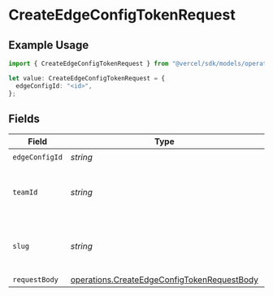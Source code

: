 # CreateEdgeConfigTokenRequest

## Example Usage

```typescript
import { CreateEdgeConfigTokenRequest } from "@vercel/sdk/models/operations/createedgeconfigtoken.js";

let value: CreateEdgeConfigTokenRequest = {
  edgeConfigId: "<id>",
};
```

## Fields

| Field                                                                                                      | Type                                                                                                       | Required                                                                                                   | Description                                                                                                |
| ---------------------------------------------------------------------------------------------------------- | ---------------------------------------------------------------------------------------------------------- | ---------------------------------------------------------------------------------------------------------- | ---------------------------------------------------------------------------------------------------------- |
| `edgeConfigId`                                                                                             | *string*                                                                                                   | :heavy_check_mark:                                                                                         | N/A                                                                                                        |
| `teamId`                                                                                                   | *string*                                                                                                   | :heavy_minus_sign:                                                                                         | The Team identifier to perform the request on behalf of.                                                   |
| `slug`                                                                                                     | *string*                                                                                                   | :heavy_minus_sign:                                                                                         | The Team slug to perform the request on behalf of.                                                         |
| `requestBody`                                                                                              | [operations.CreateEdgeConfigTokenRequestBody](../../models/operations/createedgeconfigtokenrequestbody.md) | :heavy_minus_sign:                                                                                         | N/A                                                                                                        |